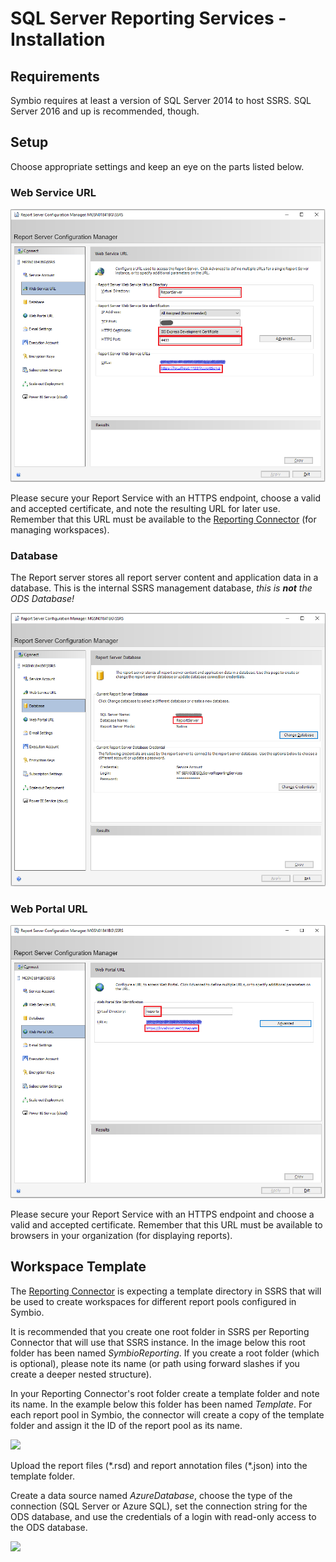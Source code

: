 # SQL Server Reporting Services - Installation

## Requirements

Symbio requires at least a version of SQL Server 2014 to host SSRS.
SQL Server 2016 and up is recommended, though.

## Setup

Choose appropriate settings and keep an eye on the parts listed below.

### Web Service URL

![](media/deploy-ssrs-1.png)

Please secure your Report Service with an HTTPS endpoint, choose a valid and accepted certificate, and note the resulting URL for later use. Remember that this URL must be available to the [Reporting Connector](reporting-connector.md) (for managing workspaces).

### Database

The Report server stores all report server content and application data in a database. This is the internal SSRS management database, _this is **not** the ODS Database!_

![](media/deploy-ssrs-1b.png)

### Web Portal URL

![](media/deploy-ssrs-2.png)

Please secure your Report Service with an HTTPS endpoint and choose a valid and accepted certificate. Remember that this URL must be available to browsers in your organization (for displaying reports).

## Workspace Template

The [Reporting Connector](reporting-connector.md) is expecting a template directory in SSRS that will be used to create workspaces for different report pools configured in Symbio.

It is recommended that you create one root folder in SSRS per Reporting Connector that will use that SSRS instance. In the image below this root folder has been named _SymbioReporting_. If you create a root folder (which is optional), please note its name (or path using forward slashes if you create a deeper nested structure).

In your Reporting Connector's root folder create a template folder and note its name. In the example below this folder has been named _Template_. For each report pool in Symbio, the connector will create a copy of the template folder and assign it the ID of the report pool as its name.

![](media/deploy-ssrs-3.png)

Upload the report files (\*.rsd) and report annotation files (\*.json) into the template folder.

Create a data source named _AzureDatabase_, choose the type of the connection (SQL Server or Azure SQL), set the connection string for the ODS database, and use the credentials of a login with read-only access to the ODS database.

![](media/deploy-ssrs-4.png)
